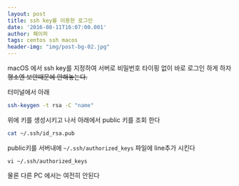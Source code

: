```yaml
---
layout: post
title: ssh key를 이용한 로그인
date: '2016-08-11T16:07:00.001'
author: 페이퍼
tags: centos ssh macos
header-img: "img/post-bg-02.jpg"
---
```


macOS 에서 ssh key를 지정하여 서버로 비밀번호 타이핑 없이 바로 로그인 하게 하자  
~~평소엔 보안때문에 안해놓는다.~~ 

터미널에서 아래

```bash
ssh-keygen -t rsa -C "name"
```

위에 키를 생성시키고 나서 아래에서 public 키를 조회 한다

```bash
cat ~/.ssh/id_rsa.pub
```

public키를 서버내에 `~/.ssh/authorized_keys` 파일에 line추가 시킨다
```
vi ~/.ssh/authorized_keys
```

물론 다른 PC 에서는 여전히 안된다

